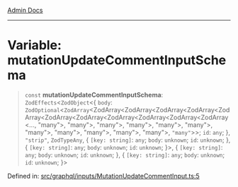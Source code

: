 [Admin Docs](/)

***

# Variable: mutationUpdateCommentInputSchema

> `const` **mutationUpdateCommentInputSchema**: `ZodEffects`\<`ZodObject`\<\{ `body`: `ZodOptional`\<`ZodArray`\<ZodArray\<ZodArray\<ZodArray\<ZodArray\<ZodArray\<ZodArray\<ZodArray\<ZodArray\<ZodArray\<ZodArray\<ZodArray\<..., "many"\>, "many"\>, "many"\>, "many"\>, "many"\>, "many"\>, "many"\>, "many"\>, "many"\>, "many"\>, "many"\>, `"many"`\>\>; `id`: `any`; \}, `"strip"`, `ZodTypeAny`, \{ `[key: string]`: `any`;  `body`: `unknown`; `id`: `unknown`; \}, \{ `[key: string]`: `any`;  `body`: `unknown`; `id`: `unknown`; \}\>, \{ `[key: string]`: `any`;  `body`: `unknown`; `id`: `unknown`; \}, \{ `[key: string]`: `any`;  `body`: `unknown`; `id`: `unknown`; \}\>

Defined in: [src/graphql/inputs/MutationUpdateCommentInput.ts:5](https://github.com/PurnenduMIshra129th/talawa-api/blob/6dd1cb0af1891b88aa61534ec8a6180536cd264f/src/graphql/inputs/MutationUpdateCommentInput.ts#L5)
